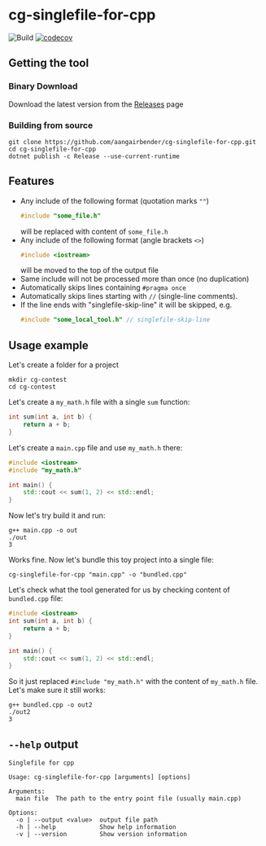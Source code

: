 # cg-singlefile-for-cpp
![Build](https://github.com/aangairbender/cg-singlefile-for-cpp/actions/workflows/build.yml/badge.svg)
[![codecov](https://codecov.io/gh/aangairbender/cg-singlefile-for-cpp/branch/master/graph/badge.svg?token=R7LPUQGAFA)](https://codecov.io/gh/aangairbender/cg-singlefile-for-cpp)

## Getting the tool

### Binary Download

Download the latest version from the [Releases](https://github.com/aangairbender/cg-singlefile-for-cpp/releases) page

### Building from source
```shell
git clone https://github.com/aangairbender/cg-singlefile-for-cpp.git
cd cg-singlefile-for-cpp
dotnet publish -c Release --use-current-runtime
```

## Features

* Any include of the following format (quotation marks `""`)
	```cpp
	#include "some_file.h"
	```
	will be replaced with content of `some_file.h`
* Any include of the following format (angle brackets `<>`)
	```cpp
	#include <iostream>
	```
	will be moved to the top of the output file
* Same include will not be processed more than once (no duplication)
* Automatically skips lines containing `#pragma once`
* Automatically skips lines starting with `//` (single-line comments).
* If the line ends with "singlefile-skip-line" it will be skipped, e.g.
	```cpp
	#include "some_local_tool.h" // singlefile-skip-line
	```


## Usage example

Let's create a folder for a project
```shell
mkdir cg-contest
cd cg-contest
```
Let's create a `my_math.h` file with a single `sum` function:
```cpp
int sum(int a, int b) {
    return a + b;
}
```
Let's create a `main.cpp` file and use `my_math.h` there:
```cpp
#include <iostream>
#include "my_math.h"

int main() {
    std::cout << sum(1, 2) << std::endl;
}
```
Now let's try build it and run:
```
g++ main.cpp -o out
./out
3
```
Works fine. Now let's bundle this toy project into a single file:

```shell
cg-singlefile-for-cpp "main.cpp" -o "bundled.cpp"
```
Let's check what the tool generated for us by checking content of `bundled.cpp` file:
```c++
#include <iostream>
int sum(int a, int b) {
    return a + b;
}

int main() {
    std::cout << sum(1, 2) << std::endl;
}
```
So it just replaced `#include "my_math.h"` with the content of `my_math.h` file.
Let's make sure it still works:
```
g++ bundled.cpp -o out2
./out2
3
```

## `--help` output

```
Singlefile for cpp

Usage: cg-singlefile-for-cpp [arguments] [options]

Arguments:
  main file  The path to the entry point file (usually main.cpp)

Options:
  -o | --output <value>  output file path
  -h | --help            Show help information
  -v | --version         Show version information
```
